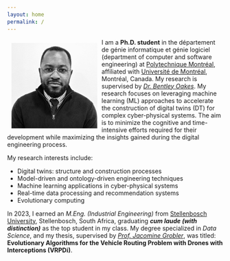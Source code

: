 ```yaml
---
layout: home
permalink: /
---
```

<img alt="Carlos Pambo" src="/assets/images/carlos_pambo-headshot.png" align="left" style="width:200px; margin: 10px 10px 10px 10px;" />

I am a **Ph.D. student** in the département de génie informatique et génie logiciel (department of computer and software engineering) at [Polytechnique Montréal](https://www.polymtl.ca), affiliated with [Université de Montréal](https://www.umontreal.ca/), Montréal, Canada. 
My research is supervised by [_Dr. Bentley Oakes_](https://www.polymtl.ca/expertises/oakes-bentley). My research focuses on leveraging machine learning (ML) approaches to accelerate the construction of digital twins (DT) for complex cyber-physical systems.
The aim is to minimize the cognitive and time-intensive efforts required for their development while maximizing the insights gained during the digital engineering process.

My research interests include:
* Digital twins: structure and construction processes
* Model-driven and ontology-driven engineering techniques
* Machine learning applications in cyber-physical systems
* Real-time data processing and recommendation systems
* Evolutionary computing

In 2023, I earned an  _M.Eng. (Industrial Engineering)_ from [Stellenbosch University](https://www.sun.ac.za/english), Stellenbosch, South Africa, graduating **_cum laude (with distinction)_** as the top student in my class. 
My degree specialized in _Data Science_, and my thesis, supervised by [_Prof. Jacomine Grobler_](https://scholar.google.co.za/citations?user=_Fm9-S8AAAAJ&hl=en), was titled: **Evolutionary Algorithms for the Vehicle Routing Problem with Drones with Interceptions (VRPDi)**.